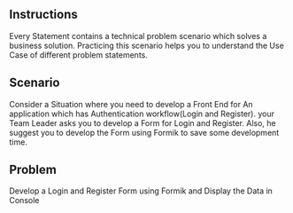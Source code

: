 ## Instructions

Every Statement contains a technical problem scenario which solves a business solution. Practicing this scenario helps you to understand the Use Case of different problem statements.

## Scenario

Consider a Situation where you need to develop a Front End for An application which has Authentication workflow(Login and Register). your Team Leader asks you to develop a Form for Login and Register. Also, he suggest you to develop the Form using Formik to save some development time.

## Problem

Develop a Login and Register Form using Formik and Display the Data in Console 